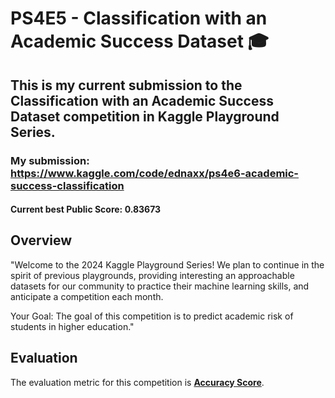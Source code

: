 # PS4E5 - Classification with an Academic Success Dataset 🎓

## This is my current submission to the Classification with an Academic Success Dataset competition in Kaggle Playground Series.

### My submission: https://www.kaggle.com/code/ednaxx/ps4e6-academic-success-classification

#### Current best Public Score: **0.83673**

## Overview

"Welcome to the 2024 Kaggle Playground Series! We plan to continue in the spirit of previous playgrounds, providing interesting an approachable datasets for our community to practice their machine learning skills, and anticipate a competition each month.

Your Goal: The goal of this competition is to predict academic risk of students in higher education."

## Evaluation

The evaluation metric for this competition is [**Accuracy Score**](https://en.wikipedia.org/wiki/Accuracy_and_precision).
